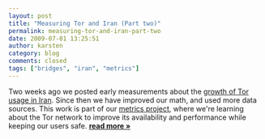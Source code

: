 ```yaml
---
layout: post
title: "Measuring Tor and Iran (Part two)"
permalink: measuring-tor-and-iran-part-two
date: 2009-07-01 13:25:51
author: karsten
category: blog
comments: closed
tags: ["bridges", "iran", "metrics"]
---
```


Two weeks ago we posted early measurements about the [growth of Tor usage in Iran](https://blog.torproject.org/blog/measuring-tor-and-iran). Since then we have improved our math, and used more data sources. This work is part of our [metrics project](https://blog.torproject.org/blog/performance-measurements-and-blockingresistance-analysis-tor-network), where we're learning about the Tor network to improve its availability and performance while keeping our users safe. [**read more »**](https://blog.torproject.org/blog/measuring-tor-and-iran-part-two)
